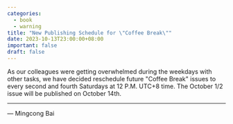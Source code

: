 ```yaml
---
categories:
  - book
  - warning
title: "New Publishing Schedule for \"Coffee Break\""
date: 2023-10-13T23:00:00+08:00
important: false
draft: false
---
```


As our colleagues were getting overwhelmed during the weekdays with other tasks, we have decided reschedule future "Coffee Break" issues to every second and fourth Saturdays at 12 P.M. UTC+8 time. The October 1/2 issue will be published on October 14th.

---

— Mingcong Bai
